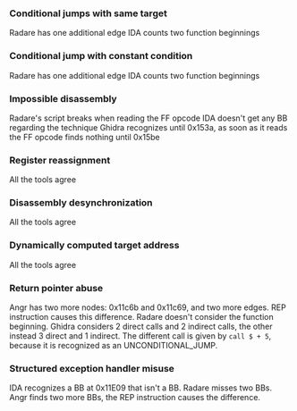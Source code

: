 ### Conditional jumps with same target

Radare has one additional edge
IDA counts two function beginnings

### Conditional jump with constant condition

Radare has one additional edge
IDA counts two function beginnings

### Impossible disassembly

Radare's script breaks when reading the FF opcode
IDA doesn't get any BB regarding the technique
Ghidra recognizes until 0x153a, as soon as it reads the FF opcode finds nothing until 0x15be 

### Register reassignment

All the tools agree

### Disassembly desynchronization

All the tools agree

### Dynamically computed target address

All the tools agree

### Return pointer abuse

Angr has two more nodes: 0x11c6b and 0x11c69, and two more edges. REP instruction causes this difference.
Radare doesn't consider the function beginning.
Ghidra considers 2 direct calls and 2 indirect calls, the other instead 3 direct and 1 indirect.
The different call is given by `call $ + 5`, because it is recognized as an UNCONDITIONAL_JUMP.

### Structured exception handler misuse

IDA recognizes a BB at 0x11E09 that isn't a BB.
Radare misses two BBs.
Angr finds two more BBs, the REP instruction causes the difference.